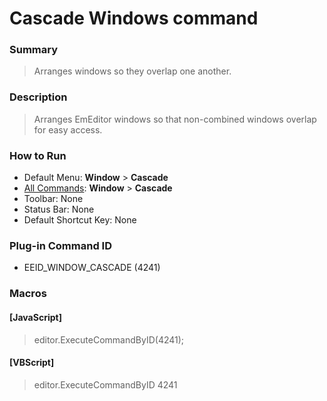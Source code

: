 # Cascade Windows command

### Summary

> Arranges windows so they overlap one another.

### Description

> Arranges EmEditor windows so that non-combined windows overlap for easy
> access.

### How to Run

- Default Menu: **Window** \> **Cascade**
- [All Commands](../tools/all_commands): **Window**
\> **Cascade**
- Toolbar: None
- Status Bar: None
- Default Shortcut Key: None

### Plug-in Command ID

- EEID\_WINDOW\_CASCADE (4241)

### Macros

#### \[JavaScript\]

> editor.ExecuteCommandByID(4241);

#### \[VBScript\]

> editor.ExecuteCommandByID 4241
